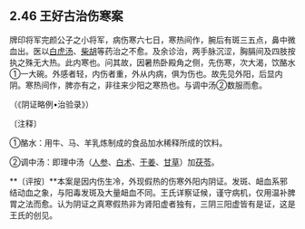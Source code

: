 ## 2.46 王好古治伤寒案

牌印将军完颜公子之小将军，病伤寒六七日，寒热间作，腕后有斑三五点，鼻中微血出。医以[白虎汤](https://www.gmzyjc.com/read/fjx/fjx04-0.1.0.0.0.md)、[柴胡](https://www.gmzyjc.com/read/bc/bc01-1.2.9.0.0.md)等药治之不愈。及余诊治，两手脉沉涩，胸膈间及四肢按执之殊无大热。此内寒也。问其故，因暑热卧殿角之侧，先伤寒，次大渴，饮酪水①一大碗。外感者轻，内伤者重，外从内病，俱为伤也。故先见外阳，后显内阴。寒热间作，脾亦有之，非往来少阳之寒热也。与调中汤②数服而愈。

（《阴证略例•治验录》）

〔注释〕

①酪水：用牛、马、羊乳炼制成的食品加水稀释所成的饮料。

②调中汤：即理中汤（[人参](https://www.gmzyjc.com/read/bc/bc17-0.1.1.0.0.md)、[白术](https://www.gmzyjc.com/read/bc/bc17-0.1.5.0.0.md)、[干姜](https://www.gmzyjc.com/read/bc/bc07-0.4.0.0.0.md)、[甘草](https://www.gmzyjc.com/read/bc/bc17-0.1.8.0.0.md)）加[茯苓](https://www.gmzyjc.com/read/bc/bc05-0.0.1.0.0.md)。

**〔评按〕**本案是因内伤生冷，外现假热的伤寒外阳内阴证。发斑、衄血系邪结动血之象，与阳毒发斑及大量衄血不同。王氏详察证候，谨守病机，仅用温补脾胃之法而愈。认为阴证之真寒假热非为肾阳虚者独有，三阴三阳虚皆有是证，这是王氏的创见。
